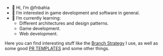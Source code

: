 - 👋 Hi, I’m @fnbahia
- 👀 I’m interested in game development and software in general.
- 🌱 I’m currently learning:
  * Different architectures and design patterns.
  * Game development.
  * Web development.

Here you can find interesting stuff like the [Branch Strategy](REPO_STRATEGY.md) I use, as well as some good [PR TEMPLATES](/PR_TEMPLATES) and some other things.
